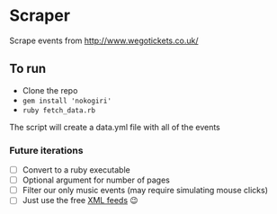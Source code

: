 # Scraper
Scrape events from http://www.wegotickets.co.uk/

## To run
- Clone the repo
- `gem install 'nokogiri'`
- `ruby fetch_data.rb`

The script will create a data.yml file with all of the events

### Future iterations
- [ ] Convert to a ruby executable
- [ ] Optional argument for number of pages
- [ ] Filter our only music events (may require simulating mouse clicks)
- [ ] Just use the free [XML feeds](https://services.wegottickets.com/feeds/) 😉
